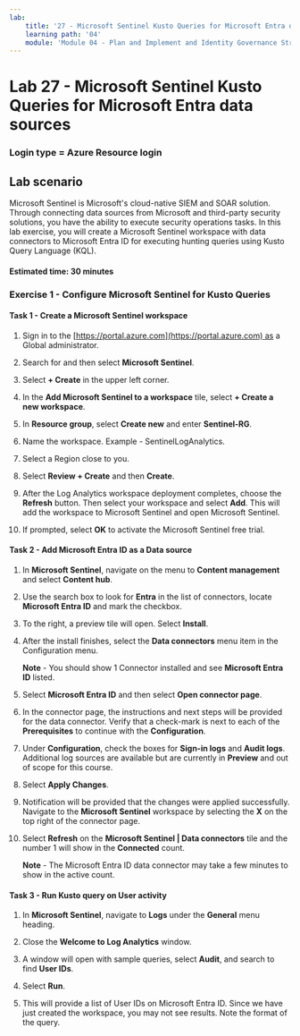 ```yaml
---
lab:
    title: '27 - Microsoft Sentinel Kusto Queries for Microsoft Entra data sources'
    learning path: '04'
    module: 'Module 04 - Plan and Implement and Identity Governance Strategy'
---
```


# Lab 27 - Microsoft Sentinel Kusto Queries for Microsoft Entra data sources

### Login type = Azure Resource login

## Lab scenario

Microsoft Sentinel is Microsoft's cloud-native SIEM and SOAR solution.  Through connecting data sources from Microsoft and third-party security solutions, you have the ability to execute security operations tasks.  In this lab exercise, you will create a Microsoft Sentinel workspace with data connectors to Microsoft Entra ID for executing hunting queries using Kusto Query Language (KQL). 

#### Estimated time: 30 minutes

### Exercise 1 - Configure Microsoft Sentinel for Kusto Queries

#### Task 1 - Create a Microsoft Sentinel workspace

1. Sign in to the [https://portal.azure.com](https://portal.azure.com) as a Global administrator.

1. Search for and then select **Microsoft Sentinel**. 

1. Select **+ Create** in the upper left corner.

1. In the **Add Microsoft Sentinel to a workspace** tile, select **+ Create a new workspace**.

1. In **Resource group**, select **Create new** and enter **Sentinel-RG**.

1. Name the workspace.  Example - SentinelLogAnalytics.

1. Select a Region close to you.

1. Select **Review + Create** and then **Create**.

1. After the Log Analytics workspace deployment completes, choose the **Refresh** button. Then select your workspace and select **Add**.  This will add the workspace to Microsoft Sentinel and open Microsoft Sentinel.

1. If prompted, select **OK** to activate the Microsoft Sentinel free trial.

#### Task 2 - Add Microsoft Entra ID as a Data source

1. In **Microsoft Sentinel**, navigate on the menu to **Content management** and select **Content hub**.

1. Use the search box to look for **Entra** in the list of connectors, locate **Microsoft Entra ID** and mark the checkbox.

1. To the right, a preview tile will open.  Select **Install**.

1. After the install finishes, select the **Data connectors** menu item in the Configuration menu.

    **Note** - You should show 1 Connector installed and see **Microsoft Entra ID** listed.

1. Select **Microsoft Entra ID** and then select **Open connector page**.

1. In the connector page, the instructions and next steps will be provided for the data connector. Verify that a check-mark is next to each of the **Prerequisites** to continue with the **Configuration**.

1. Under **Configuration**, check the boxes for **Sign-in logs** and **Audit logs**. Additional log sources are available but are currently in **Preview** and out of scope for this course.

1. Select **Apply Changes**. 

1. Notification will be provided that the changes were applied successfully. Navigate to the **Microsoft Sentinel** workspace by selecting the **X** on the top right of the connector page.

1. Select **Refresh** on the **Microsoft Sentinel | Data connectors** tile and the number 1 will show in the **Connected** count.

   **Note** - The Microsoft Entra ID data connector may take a few minutes to show in the active count. 

#### Task 3 - Run Kusto query on User activity

1. In **Microsoft Sentinel**, navigate to **Logs** under the **General** menu heading.

1. Close the **Welcome to Log Analytics** window.

1. A window will open with sample queries, select **Audit**, and search to find **User IDs**.

1. Select **Run**. 

1. This will provide a list of User IDs on Microsoft Entra ID.  Since we have just created the workspace, you may not see results.  Note the format of the query.
